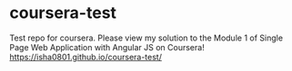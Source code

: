 # coursera-test
Test repo for coursera.
Please view my solution to the Module 1 of Single Page Web Application with Angular JS on Coursera!
https://isha0801.github.io/coursera-test/
